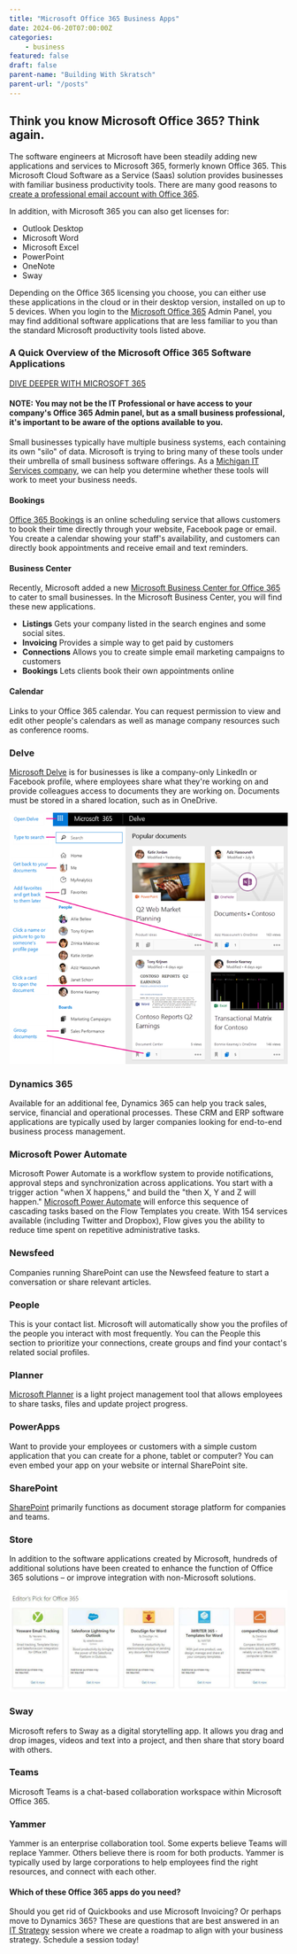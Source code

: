 ```yaml
---
title: "Microsoft Office 365 Business Apps"
date: 2024-06-20T07:00:00Z
categories:
    - business
featured: false
draft: false
parent-name: "Building With Skratsch"
parent-url: "/posts"
---
```


## Think you know Microsoft Office 365? Think again.

The software engineers at Microsoft have been steadily adding new applications and services to Microsoft 365, formerly known Office 365. This Microsoft Cloud Software as a Service (Saas) solution provides businesses with familiar business productivity tools. There are many good reasons to [create a professional email account with Office 365](/business/google-workspace-vs-microsoft-365).

In addition, with Microsoft 365 you can also get licenses for:

- Outlook Desktop
- Microsoft Word
- Microsoft Excel
- PowerPoint
- OneNote
- Sway

Depending on the Office 365 licensing you choose, you can either use these applications in the cloud or in their desktop version, installed on up to 5 devices. When you login to the [Microsoft Office 365](/business/google-workspace-vs-microsoft-365) Admin Panel, you may find additional software applications that are less familiar to you than the standard Microsoft productivity tools listed above.

### A Quick Overview of the Microsoft Office 365 Software Applications

[DIVE DEEPER WITH MICROSOFT 365](/business/mastering-microsoft-365-email-and-document-management)

#### NOTE: You may not be the IT Professional or have access to your company's Office 365 Admin panel, but as a small business professional, it's important to be aware of the options available to you.

Small businesses typically have multiple business systems, each containing its own "silo" of data. Microsoft is trying to bring many of these tools under their umbrella of small business software offerings. As a [Michigan IT Services company](/it-services), we can help you determine whether these tools will work to meet your business needs.

#### Bookings

[Office 365 Bookings](https://products.office.com/en-us/business/scheduling-and-booking-app) is an online scheduling service that allows customers to book their time directly through your website, Facebook page or email. You create a calendar showing your staff's availability, and customers can directly book appointments and receive email and text reminders.

#### Business Center

Recently, Microsoft added a new [Microsoft Business Center for Office 365](https://www.onmsft.com/news/check-out-these-business-apps-from-office-365-business-center) to cater to small businesses. In the Microsoft Business Center, you will find these new applications.

- **Listings** Gets your company listed in the search engines and some social sites.
- **Invoicing** Provides a simple way to get paid by customers
- **Connections** Allows you to create simple email marketing campaigns to customers
- **Bookings** Lets clients book their own appointments online

#### Calendar

Links to your Office 365 calendar. You can request permission to view and edit other people's calendars as well as manage company resources such as conference rooms.

### Delve

[Microsoft Delve](https://support.office.com/en-us/article/What-is-Office-Delve-1315665a-c6af-4409-a28d-49f8916878ca) is for businesses is like a company-only LinkedIn or Facebook profile, where employees share what they're working on and provide colleagues access to documents they are working on. Documents must be stored in a shared location, such as in OneDrive.

[![Microsoft Delve](/images/post/ac83d942-0ecb-420c-b1d0-3ad05f81ac54.png)](https://support.office.com/en-us/article/What-is-Office-Delve-1315665a-c6af-4409-a28d-49f8916878ca)

### Dynamics 365

Available for an additional fee, Dynamics 365 can help you track sales, service, financial and operational processes. These CRM and ERP software applications are typically used by larger companies looking for end-to-end business process management.

### Microsoft Power Automate

Microsoft Power Automate is a workflow system to provide notifications, approval steps and synchronization across applications. You start with a trigger action "when X happens," and build the "then X, Y and Z will happen." [Microsoft Power Automate](https://us.flow.microsoft.com/en-us/) will enforce this sequence of cascading tasks based on the Flow Templates you create. With 154 services available (including Twitter and Dropbox), Flow gives you the ability to reduce time spent on repetitive administrative tasks.

### Newsfeed

Companies running SharePoint can use the Newsfeed feature to start a conversation or share relevant articles.

### People

This is your contact list. Microsoft will automatically show you the profiles of the people you interact with most frequently. You can the People this section to prioritize your connections, create groups and find your contact's related social profiles.

### Planner

[Microsoft Planner](https://products.office.com/en-us/business/task-management-software) is a light project management tool that allows employees to share tasks, files and update project progress.

### PowerApps

Want to provide your employees or customers with a simple custom application that you can create for a phone, tablet or computer? You can even embed your app on your website or internal SharePoint site.

### SharePoint

[SharePoint](/business/sharepoint-and-onedrive-for-business) primarily functions as document storage platform for companies and teams.

### Store

In addition to the software applications created by Microsoft, hundreds of additional solutions have been created to enhance the function of Office 365 solutions – or improve integration with non-Microsoft solutions.

![Microsoft Office 365](/images/post/office-365-store.jpg)

### Sway

Microsoft refers to Sway as a digital storytelling app. It allows you drag and drop images, videos and text into a project, and then share that story board with others.

### Teams

Microsoft Teams is a chat-based collaboration workspace within Microsoft Office 365.

### Yammer

Yammer is an enterprise collaboration tool. Some experts believe Teams will replace Yammer. Others believe there is room for both products. Yammer is typically used by large corporations to help employees find the right resources, and connect with each other.

#### Which of these Office 365 apps do you need?

Should you get rid of Quickbooks and use Microsoft Invoicing? Or perhaps move to Dynamics 365? These are questions that are best answered in an [IT Strategy](/consulting/it-strategy) session where we create a roadmap to align with your business strategy. Schedule a session today!
